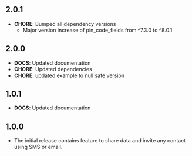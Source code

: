 ## 2.0.1

- **CHORE**: Bumped all dependency versions
  - Major version increase of pin_code_fields from ^7.3.0 to ^8.0.1
## 2.0.0
- **DOCS**: Updated documentation
- **CHORE**: Updated dependencies
- **CHORE**: updated example to null safe version

## 1.0.1
- **DOCS**: Updated documentation

## 1.0.0
- The initial release contains feature to share data and invite any contact using SMS or email.
